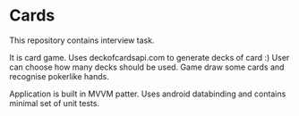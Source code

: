 # Cards

This repository contains interview task.

It is card game. Uses deckofcardsapi.com to generate decks of card :) 
User can choose how many decks should be used. 
Game draw some cards and recognise pokerlike hands.

Application is built in MVVM patter. Uses android databinding and contains minimal set of unit tests.
